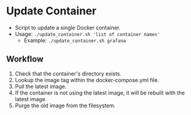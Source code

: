 # Update Container
- Script to update a single Docker container.
- Usage: `./update_container.sh 'list of container names'`
  - Example: `./update_container.sh grafana`

## Workflow
1. Check that the container's directory exists.
2. Lookup the image tag within the docker-compose.yml file.
3. Pull the latest image.
4. If the container is not using the latest image, it will be rebuilt with the latest image.
5. Purge the old image from the filesystem.

